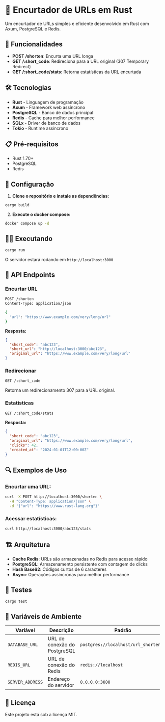 # 🔗 Encurtador de URLs em Rust

Um encurtador de URLs simples e eficiente desenvolvido em Rust com Axum, PostgreSQL e Redis.

## 🚀 Funcionalidades

- **POST /shorten**: Encurta uma URL longa
- **GET /:short_code**: Redireciona para a URL original (307 Temporary Redirect)
- **GET /:short_code/stats**: Retorna estatísticas da URL encurtada

## 🛠️ Tecnologias

- **Rust** - Linguagem de programação
- **Axum** - Framework web assíncrono
- **PostgreSQL** - Banco de dados principal
- **Redis** - Cache para melhor performance
- **SQLx** - Driver de banco de dados
- **Tokio** - Runtime assíncrono

## 📋 Pré-requisitos

- Rust 1.70+
- PostgreSQL
- Redis

## 🔧 Configuração

1. **Clone o repositório e instale as dependências:**
```bash
cargo build
```

2. **Execute o docker compose:**
```bash
docker compose up -d
```

## 🏃‍♂️ Executando

```bash
cargo run
```

O servidor estará rodando em `http://localhost:3000`

## 📡 API Endpoints

### Encurtar URL
```bash
POST /shorten
Content-Type: application/json

{
  "url": "https://www.example.com/very/long/url"
}
```

**Resposta:**
```json
{
  "short_code": "abc123",
  "short_url": "http://localhost:3000/abc123",
  "original_url": "https://www.example.com/very/long/url"
}
```

### Redirecionar
```bash
GET /:short_code
```

Retorna um redirecionamento 307 para a URL original.

### Estatísticas
```bash
GET /:short_code/stats
```

**Resposta:**
```json
{
  "short_code": "abc123",
  "original_url": "https://www.example.com/very/long/url",
  "clicks": 42,
  "created_at": "2024-01-01T12:00:00Z"
}
```

## 🔍 Exemplos de Uso

### Encurtar uma URL:
```bash
curl -X POST http://localhost:3000/shorten \
  -H "Content-Type: application/json" \
  -d '{"url": "https://www.rust-lang.org"}'
```

### Acessar estatísticas:
```bash
curl http://localhost:3000/abc123/stats
```

## 🏗️ Arquitetura

- **Cache Redis**: URLs são armazenadas no Redis para acesso rápido
- **PostgreSQL**: Armazenamento persistente com contagem de clicks
- **Hash Base62**: Códigos curtos de 6 caracteres
- **Async**: Operações assíncronas para melhor performance

## 🧪 Testes

```bash
cargo test
```

## 📝 Variáveis de Ambiente

| Variável | Descrição | Padrão |
|----------|-----------|---------|
| `DATABASE_URL` | URL de conexão do PostgreSQL | `postgres://localhost/url_shortener` |
| `REDIS_URL` | URL de conexão do Redis | `redis://localhost` |
| `SERVER_ADDRESS` | Endereço do servidor | `0.0.0.0:3000` |

## 📄 Licença

Este projeto está sob a licença MIT. 
